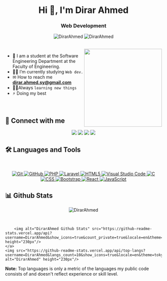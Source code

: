 <h1 align="center">Hi 👋, I'm Dirar Ahmed</h1>
<h3 align="center">Web Development </h3>

<p align="center"> <img src="https://komarev.com/ghpvc/?username=DirarAhmed&label=Profile%20views&color=0e75b6&style=flat" alt="DirarAhmed" />
		   <img src="https://img.shields.io/github/followers/DirarAhmed?label=Followers" alt="DirarAhmed" />
</p>
<br>
<img align="right" src="https://user-images.githubusercontent.com/63050133/156676671-d5b2e362-97d4-4404-9447-dd71ddfea82f.gif" width = 250px/>

- :school: I am a student at the Software Engineering Department at the Faculty of Engineering.
- 👨‍💻 I’m currently studying `Web dev.` 
- ✉ How to reach me **dirar.ahmed.sy@gmail.com**
- 🏃‍♂Always `learning new things`
- ⚡ Doing my best 

<br>

## 📩 Connect with me
<p align="center">
    <a href="mailto:dirar.ahmed.sy@gmail.com" title="Gmail"><img src="https://img.shields.io/badge/gmail-%23F05033.svg?style=for-the-badge&logo=gmail&logoColor=white"/></a>  
<a href="https://www.facebook.com/profile.php?id=100010847193095&mibextid=LQQJ4d" title="Facebook"><img src="https://img.shields.io/badge/Facebook-%231877F2.svg?style=for-the-badge&logo=Facebook&logoColor=white"/></a>
	<a href="https://www.instagram.com/dirar.ahmed.f?igsh=YXR6ZDk0enprbnl5&utm_source=qr " title="Instagram"><img src=https://img.shields.io/badge/instagram-%23E4405F.svg?style=for-the-badge&logo=instagram&logoColor=white
"/></a>
    <a href="https://www.linkedin.com/in/dirar-ahmed-9b96352b7/" title="LinkedIn"><img src="https://img.shields.io/badge/linkedin-%230077B5.svg?style=for-the-badge&logo=linkedin&logoColor=white"/></a>  
</p>

## 🛠 Languages and Tools
<br>
<p align="center">
<a href="https://git-scm.com/" title="Git">
    <img src="https://img.shields.io/badge/git-%23F05033.svg?style=for-the-badge&logo=git&logoColor=white" alt="Git">
</a>
<a href="https://github.com/" title="GitHub">
    <img src="https://img.shields.io/badge/github-%23121011.svg?style=for-the-badge&logo=github&logoColor=white" alt="GitHub">
</a>
<a href="https://www.php.net/" title="PHP">
    <img src="https://img.shields.io/badge/php-777BB4.svg?style=for-the-badge&logo=php&logoColor=white" alt="PHP">
</a>
<a href="https://laravel.com/" title="Laravel">
    <img src="https://img.shields.io/badge/laravel-FF2D20.svg?style=for-the-badge&logo=laravel&logoColor=white" alt="Laravel">
</a>
<a href="https://www.w3.org/TR/html5/" title="HTML5">
    <img src="https://img.shields.io/badge/html5-%23E34F26.svg?style=for-the-badge&logo=html5&logoColor=white" alt="HTML5">
</a>
<a href="https://code.visualstudio.com/" title="Visual Studio Code">
    <img src="https://img.shields.io/badge/Visual%20Studio%20Code-0078d7.svg?style=for-the-badge&logo=visual-studio-code&logoColor=white" alt="Visual Studio Code">
</a>
<a href="https://www.cprogramming.com/" title="C">
    <img src="https://img.shields.io/badge/c-%2300599C.svg?style=for-the-badge&logo=c&logoColor=white" alt="C">
</a>
<a href="https://www.w3schools.com/css/" title="CSS">
    <img src="https://img.shields.io/badge/css-1572B6.svg?style=for-the-badge&logo=css3&logoColor=white" alt="CSS">
</a>
<a href="https://getbootstrap.com/" title="Bootstrap">
    <img src="https://img.shields.io/badge/bootstrap-%23563D7C.svg?style=for-the-badge&logo=bootstrap&logoColor=white" alt="Bootstrap">
</a>
<a href="https://reactjs.org/" title="React">
    <img src="https://img.shields.io/badge/react-%2361DAFB.svg?style=for-the-badge&logo=react&logoColor=white" alt="React">
</a>
<a href="https://developer.mozilla.org/en-US/docs/Web/JavaScript" title="JavaScript">
    <img src="https://img.shields.io/badge/javascript-%F7DF1E.svg?style=for-the-badge&logo=javascript&logoColor=black" alt="JavaScript">
</a>

</p>

## 📊 Github Stats
<p align="center"><img src="https://github-readme-streak-stats.herokuapp.com/?user=DirarAhmed&theme=tokyonight_duo" alt="DirarAhmed" /></p>
  <br/>
<p align="center">
  
        <img alt="DirarAhmed Github Stats" src="https://github-readme-stats.vercel.app/api?username=DirarAhmed&show_icons=true&count_private=true&locale=en&theme=tokyonight&layout=compact" height="230px"/>
    </a>
    <img src="https://github-readme-stats.vercel.app/api/top-langs?username=DirarAhmed&langs_count=10&show_icons=true&locale=en&theme=tokyonight" alt="DirarAhmed" height="230px"/>
</p>

<b>Note:</b> Top languages is only a metric of the languages my public code consists of and doesn't reflect experience or skill level.





  

